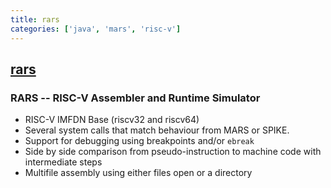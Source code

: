 ```yaml
---
title: rars
categories: ['java', 'mars', 'risc-v']
---
```

## [rars](https://github.com/TheThirdOne/rars)

### RARS -- RISC-V Assembler and Runtime Simulator


  - RISC-V IMFDN Base (riscv32 and riscv64)
  - Several system calls that match behaviour from MARS or SPIKE.
  - Support for debugging using breakpoints and/or `ebreak`
  - Side by side comparison from pseudo-instruction to machine code with
    intermediate steps
  - Multifile assembly using either files open or a directory
